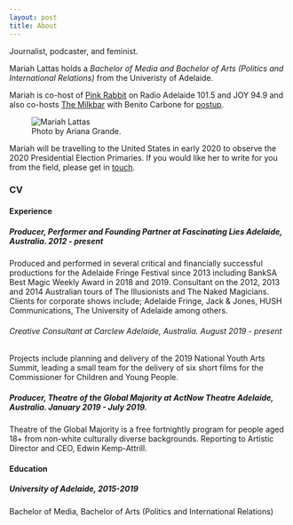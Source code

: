```yaml
---
layout: post
title: About
---
```


Journalist, podcaster, and feminist. 

Mariah Lattas holds a *Bachelor of Media and Bachelor of Arts (Politics and International Relations)* from the Univeristy of Adelaide. 

Mariah is  co-host of [Pink Rabbit](http://radioadelaide.org.au/program/pink-rabbit/) on Radio Adelaide 101.5 and JOY 94.9 and also co-hosts [The Milkbar](https://podcasts.apple.com/au/podcast/the-milkbar/id1478059008) with Benito Carbone for [postup](http://postup.com.au).

<figure>
  <img alt="Mariah Lattas" src="https://www.toyotacenter.com/assets/img/ariana-grande-sweetner-Slide-4fdf654a13.jpg" />
  <figcaption>
    Photo by Ariana Grande.
  </figcaption>
</figure>

Mariah will be travelling to the United States in early 2020 to observe the 2020 Presidential Election Primaries. If you would like her to write for you from the field, please get in [touch](mailto:mariahlattas1@gmail.com).

### CV

#### Experience	
##### Producer, Performer and Founding Partner at Fascinating Lies Adelaide, Australia. 2012 - present
Produced and performed in several critical and financially successful productions for the Adelaide Fringe Festival since 2013 including BankSA Best Magic Weekly Award in 2018 and 2019. Consultant on the 2012, 2013 and 2014 Australian tours of The Illusionists and The Naked Magicians. Clients for corporate shows include; Adelaide Fringe, Jack & Jones, HUSH Communications, The University of Adelaide among others.

###### Creative Consultant at Carclew Adelaide, Australia. August 2019 - present
Projects include planning and delivery of the 2019 National Youth Arts Summit, leading a small team for the delivery of six short films for the Commissioner for Children and Young People.

##### Producer, Theatre of the Global Majority at ActNow Theatre Adelaide, Australia. January 2019 - July 2019.
Theatre of the Global Majority is a free fortnightly program for people aged 18+ from non-white culturally diverse backgrounds. Reporting to Artistic Director and CEO, Edwin Kemp-Attrill.

#### Education

##### University of Adelaide, 2015-2019
Bachelor of Media, Bachelor of Arts (Politics and International Relations)